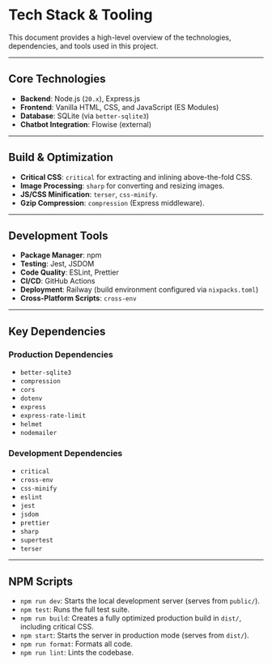 <!-- Alan UI - techContext.md | 22nd June 2025, WJW -->

# Tech Stack & Tooling

This document provides a high-level overview of the technologies, dependencies, and tools used in this project.

---

## Core Technologies

- **Backend**: Node.js (`20.x`), Express.js
- **Frontend**: Vanilla HTML, CSS, and JavaScript (ES Modules)
- **Database**: SQLite (via `better-sqlite3`)
- **Chatbot Integration**: Flowise (external)

---

## Build & Optimization

- **Critical CSS**: `critical` for extracting and inlining above-the-fold CSS.
- **Image Processing**: `sharp` for converting and resizing images.
- **JS/CSS Minification**: `terser`, `css-minify`.
- **Gzip Compression**: `compression` (Express middleware).

---

## Development Tools

- **Package Manager**: npm
- **Testing**: Jest, JSDOM
- **Code Quality**: ESLint, Prettier
- **CI/CD**: GitHub Actions
- **Deployment**: Railway (build environment configured via `nixpacks.toml`)
- **Cross-Platform Scripts**: `cross-env`

---

## Key Dependencies

### Production Dependencies
- `better-sqlite3`
- `compression`
- `cors`
- `dotenv`
- `express`
- `express-rate-limit`
- `helmet`
- `nodemailer`

### Development Dependencies
- `critical`
- `cross-env`
- `css-minify`
- `eslint`
- `jest`
- `jsdom`
- `prettier`
- `sharp`
- `supertest`
- `terser`

---

## NPM Scripts

- `npm run dev`: Starts the local development server (serves from `public/`).
- `npm test`: Runs the full test suite.
- `npm run build`: Creates a fully optimized production build in `dist/`, including critical CSS.
- `npm start`: Starts the server in production mode (serves from `dist/`).
- `npm run format`: Formats all code.
- `npm run lint`: Lints the codebase.
